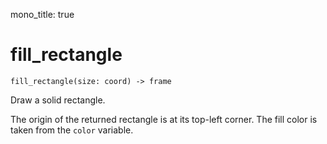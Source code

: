 mono_title: true

# fill_rectangle

    fill_rectangle(size: coord) -> frame

Draw a solid rectangle.

The origin of the returned rectangle is at its top-left corner. The fill color
is taken from the `color` variable.
